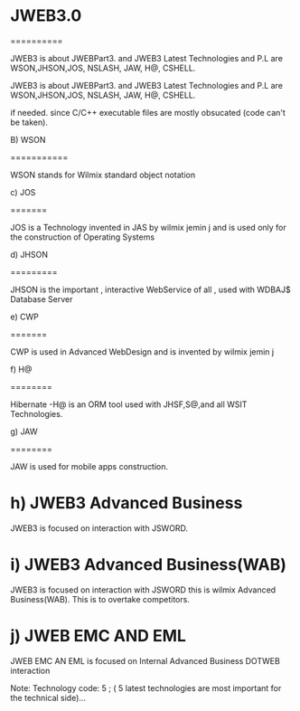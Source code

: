 # JWEB3.0
==========

JWEB3 is about JWEBPart3. and JWEB3 Latest Technologies and P.L are WSON,JHSON,JOS, NSLASH, JAW, H@, CSHELL.

JWEB3 is about JWEBPart3. and JWEB3 Latest Technologies and P.L are WSON,JHSON,JOS, NSLASH, JAW, H@, CSHELL.



 if  needed.  since   C/C++  executable  files   are  mostly  obsucated (code  can't  be  taken).
 
 



 B)  WSON  
 
===========
 
 

WSON  stands  for  Wilmix  standard   object   notation





c) JOS


=======



JOS is a Technology invented in JAS by wilmix jemin j and is used only for the construction of Operating Systems





d) JHSON


=========



JHSON is the important , interactive WebService of all , used with WDBAJ$ Database Server




e) CWP


=======



CWP is used in Advanced WebDesign and is invented by wilmix jemin j




f)  H@

========


Hibernate -H@ is an ORM tool used with JHSF,S@,and all WSIT Technologies.





g) JAW

========


JAW  is  used   for  mobile  apps  construction.

h)  JWEB3  Advanced Business
=================================
JWEB3  is focused  on  interaction  with JSWORD.

i)  JWEB3  Advanced Business(WAB)
=================================
JWEB3  is focused  on  interaction  with JSWORD  this   is wilmix  Advanced Business(WAB).
This is to overtake competitors.

j) JWEB EMC AND EML
=======================

JWEB  EMC  AN  EML  is  focused on  Internal Advanced Business  DOTWEB interaction


Note: Technology code: 5  ; 
( 5  latest  technologies are most important  for  the  technical side)...
